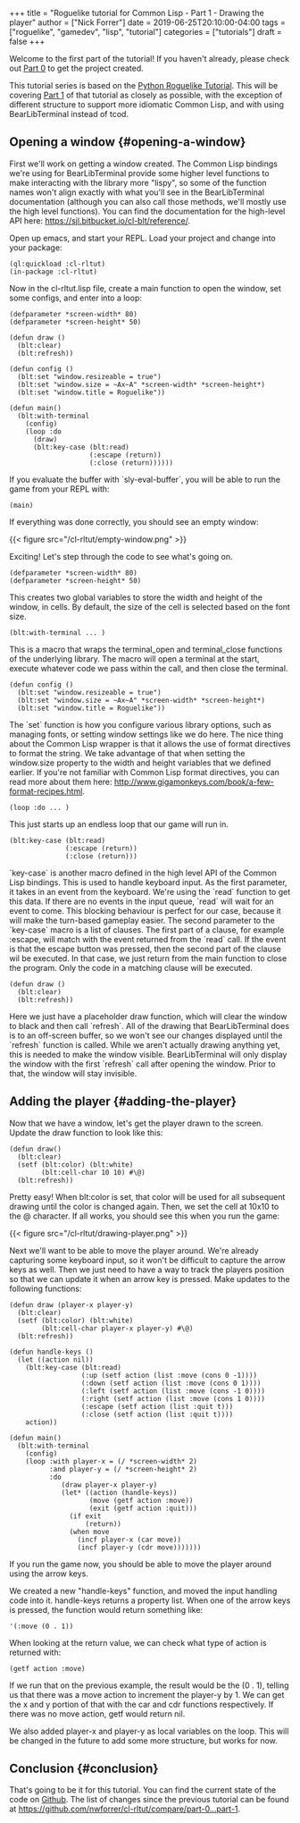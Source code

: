 +++
title = "Roguelike tutorial for Common Lisp - Part 1 - Drawing the player"
author = ["Nick Forrer"]
date = 2019-06-25T20:10:00-04:00
tags = ["roguelike", "gamedev", "lisp", "tutorial"]
categories = ["tutorials"]
draft = false
+++

Welcome to the first part of the tutorial! If you haven't already, please check
out [Part 0](/posts/roguelike-tutorial-part0) to get the project created.

This tutorial series is based on the [Python Roguelike Tutorial](http://rogueliketutorials.com). This will be
covering [Part 1](http://rogueliketutorials.com/tutorials/tcod/part-1/) of that tutorial as closely as possible, with the exception of
different structure to support more idiomatic Common Lisp, and with using
BearLibTerminal instead of tcod.


## Opening a window {#opening-a-window}

First we'll work on getting a window created. The Common Lisp bindings we're
using for BearLibTerminal provide some higher level functions to make
interacting with the library more "lispy", so some of the function names won't
align exactly with what you'll see in the BearLibTerminal documentation
(although you can also call those methods, we'll mostly use the high level
functions). You can find the documentation for the high-level API here:
<https://sjl.bitbucket.io/cl-blt/reference/>.

Open up emacs, and start your REPL. Load your project and change
into your package:

```common-lisp
(ql:quickload :cl-rltut)
(in-package :cl-rltut)
```

Now in the cl-rltut.lisp file, create a main function to open the window, set
some configs, and enter into a loop:

```common-lisp
(defparameter *screen-width* 80)
(defparameter *screen-height* 50)

(defun draw ()
  (blt:clear)
  (blt:refresh))

(defun config ()
  (blt:set "window.resizeable = true")
  (blt:set "window.size = ~Ax~A" *screen-width* *screen-height*)
  (blt:set "window.title = Roguelike"))

(defun main()
  (blt:with-terminal
    (config)
    (loop :do
      (draw)
      (blt:key-case (blt:read)
                    (:escape (return))
                    (:close (return))))))
```

If you evaluate the buffer with \`sly-eval-buffer\`, you will be able to run the
game from your REPL with:

```common-lisp
(main)
```

If everything was done correctly, you
should see an empty window:

{{< figure src="/cl-rltut/empty-window.png" >}}

Exciting! Let's step through the code to see what's going on.

```common-lisp
(defparameter *screen-width* 80)
(defparameter *screen-height* 50)
```

This creates two global variables to store the width and height of the window,
in cells. By default, the size of the cell is selected based on the font size.

```common-lisp
(blt:with-terminal ... )
```

This is a macro that wraps the terminal\_open and terminal\_close functions of the
underlying library. The macro will open a terminal at the start, execute
whatever code we pass within the call, and then close the terminal.

```common-lisp
(defun config ()
  (blt:set "window.resizeable = true")
  (blt:set "window.size = ~Ax~A" *screen-width* *screen-height*)
  (blt:set "window.title = Roguelike"))
```

The \`set\` function is how you configure various library options, such as
managing fonts, or setting window settings like we do here. The nice thing about
the Common Lisp wrapper is that it allows the use of format directives to format
the string. We take advantage of that when setting the window.size property to
the width and height variables that we defined earlier. If you're not familiar
with Common Lisp format directives, you can read more about them here: <http://www.gigamonkeys.com/book/a-few-format-recipes.html>.

```common-lisp
(loop :do ... )
```

This just starts up an endless loop that our game will run in.

```common-lisp
(blt:key-case (blt:read)
              (:escape (return))
              (:close (return)))
```

\`key-case\` is another macro defined in the high level API of the Common Lisp
bindings. This is used to handle keyboard input. As the first parameter, it
takes in an event from the keyboard. We're using the \`read\` function to get
this data. If there are no events in the input queue, \`read\` will wait for an
event to come. This blocking behaviour is perfect for our case, because it will
make the turn-based gameplay easier.
The second parameter to the \`key-case\` macro is a list of clauses. The first
part of a clause, for example :escape, will match with the event returned from
the \`read\` call. If the event is that the escape button was pressed, then the
second part of the clause wil be executed. In that case, we just return from the
main function to close the program. Only the code in a matching clause will be executed.

```common-lisp
(defun draw ()
  (blt:clear)
  (blt:refresh))
```

Here we just have a placeholder draw function, which will clear the window to
black and then call \`refresh\`. All of the drawing that BearLibTerminal does is
to an off-screen buffer, so we won't see our changes displayed until the
\`refresh\` function is called. While we aren't actually drawing anything yet,
this is needed to make the window visible. BearLibTerminal will only display the
window with the first \`refresh\` call after opening the window. Prior to that,
the window will stay invisible.


## Adding the player {#adding-the-player}

Now that we have a window, let's get the player drawn to the screen. Update the
draw function to look like this:

```common-lisp
(defun draw()
  (blt:clear)
  (setf (blt:color) (blt:white)
        (blt:cell-char 10 10) #\@)
  (blt:refresh))
```

Pretty easy! When blt:color is set, that color will be used for all subsequent
drawing until the color is changed again. Then, we set the cell at 10x10 to the
@ character. If all works, you should see this when you run the game:

{{< figure src="/cl-rltut/drawing-player.png" >}}

Next we'll want to be able to move the player around. We're already capturing
some keyboard input, so it won't be difficult to capture the arrow keys as well.
Then we just need to have a way to track the players position so that we can
update it when an arrow key is pressed. Make updates to the following functions:

```common-lisp
(defun draw (player-x player-y)
  (blt:clear)
  (setf (blt:color) (blt:white)
        (blt:cell-char player-x player-y) #\@)
  (blt:refresh))

(defun handle-keys ()
  (let ((action nil))
    (blt:key-case (blt:read)
                  (:up (setf action (list :move (cons 0 -1))))
                  (:down (setf action (list :move (cons 0 1))))
                  (:left (setf action (list :move (cons -1 0))))
                  (:right (setf action (list :move (cons 1 0))))
                  (:escape (setf action (list :quit t)))
                  (:close (setf action (list :quit t))))
    action))

(defun main()
  (blt:with-terminal
    (config)
    (loop :with player-x = (/ *screen-width* 2)
          :and player-y = (/ *screen-height* 2)
          :do
             (draw player-x player-y)
             (let* ((action (handle-keys))
                    (move (getf action :move))
                    (exit (getf action :quit)))
               (if exit
                   (return))
               (when move
                 (incf player-x (car move))
                 (incf player-y (cdr move)))))))
```

If you run the game now, you should be able to move the player around using the
arrow keys.

We created a new "handle-keys" function, and moved the input handling code into
it. handle-keys returns a property list. When one of the arrow keys is pressed,
the function would return something like:

```common-lisp
'(:move (0 . 1))
```

When looking at the return value, we can check what type of action is returned
with:

```common-lisp
(getf action :move)
```

If we run that on the previous example, the result would be the (0 . 1), telling
us that there was a move action to increment the player-y by 1. We can get the x
and y portion of that with the car and cdr functions respectively. If there was no
move action, getf would return nil.

We also added player-x and player-y as local variables on the loop. This will be
changed in the future to add some more structure, but works for now.


## Conclusion {#conclusion}

That's going to be it for this tutorial. You can find the current state of the
code on [Github](https://github.com/nwforrer/cl-rltut/tree/part-1). The list of changes since the previous tutorial can be found at
<https://github.com/nwforrer/cl-rltut/compare/part-0...part-1>.
